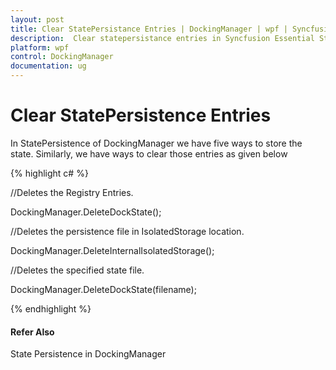 ```yaml
---
layout: post
title: Clear StatePersistance Entries | DockingManager | wpf | Syncfusion
description:  Clear statepersistance entries in Syncfusion Essential Studio WPF DockingManager Control, its elements and more.
platform: wpf
control: DockingManager
documentation: ug
---
```


#  Clear StatePersistence Entries

In StatePersistence of DockingManager we have five ways to store the state. Similarly, we have ways to clear those entries as given below

{% highlight c# %}

//Deletes the Registry Entries.

DockingManager.DeleteDockState();

//Deletes the persistence file in IsolatedStorage location.

DockingManager.DeleteInternalIsolatedStorage();

//Deletes the specified state file.

DockingManager.DeleteDockState(filename);

{% endhighlight %}

#### Refer Also

State Persistence in DockingManager

